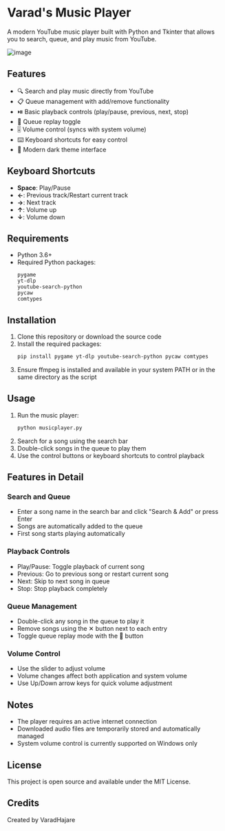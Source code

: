 # Varad's Music Player

A modern YouTube music player built with Python and Tkinter that allows you to search, queue, and play music from YouTube.

![image](https://github.com/user-attachments/assets/ce1d086c-49fc-44bc-a495-11fb41c76a56)

## Features

- 🔍 Search and play music directly from YouTube
- 📋 Queue management with add/remove functionality
- ⏯️ Basic playback controls (play/pause, previous, next, stop)
- 🔁 Queue replay toggle
- 🎚️ Volume control (syncs with system volume)
- ⌨️ Keyboard shortcuts for easy control
- 🎨 Modern dark theme interface

## Keyboard Shortcuts

- **Space**: Play/Pause
- **←**: Previous track/Restart current track
- **→**: Next track
- **↑**: Volume up
- **↓**: Volume down

## Requirements

- Python 3.6+
- Required Python packages:
  ```
  pygame
  yt-dlp
  youtube-search-python
  pycaw
  comtypes
  ```

## Installation

1. Clone this repository or download the source code
2. Install the required packages:
   ```bash
   pip install pygame yt-dlp youtube-search-python pycaw comtypes
   ```
3. Ensure ffmpeg is installed and available in your system PATH or in the same directory as the script

## Usage

1. Run the music player:
   ```bash
   python musicplayer.py
   ```
2. Search for a song using the search bar
3. Double-click songs in the queue to play them
4. Use the control buttons or keyboard shortcuts to control playback

## Features in Detail

### Search and Queue
- Enter a song name in the search bar and click "Search & Add" or press Enter
- Songs are automatically added to the queue
- First song starts playing automatically

### Playback Controls
- Play/Pause: Toggle playback of current song
- Previous: Go to previous song or restart current song
- Next: Skip to next song in queue
- Stop: Stop playback completely

### Queue Management
- Double-click any song in the queue to play it
- Remove songs using the ✕ button next to each entry
- Toggle queue replay mode with the 🔁 button

### Volume Control
- Use the slider to adjust volume
- Volume changes affect both application and system volume
- Use Up/Down arrow keys for quick volume adjustment

## Notes

- The player requires an active internet connection
- Downloaded audio files are temporarily stored and automatically managed
- System volume control is currently supported on Windows only

## License

This project is open source and available under the MIT License.

## Credits

Created by VaradHajare
